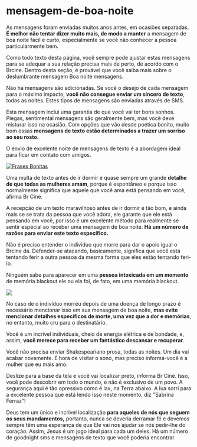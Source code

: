 # mensagem-de-boa-noite

As mensagens foram enviadas muitos anos antes, em ocasiões separadas. **É melhor não tentar dizer muito mais, de modo a manter** a mensagem de boa noite fácil e curto, especialmente se você não conhecer a pessoa particularmente bem.

Como todo texto desta página, você sempre pode ajustar estas mensagens para se adequar a sua relação precisa mais de perto, de acordo com o Brcine. Dentro desta seção, é provável que você saiba mais sobre o deslumbrante mensagem Boa noite mensagens.

Não há mensagens são adicionadas. Se você o desejo de cada mensagem para o máximo impacto, **você não consegue enviar um sincero de texto**, todas as noites. Estes tipos de mensagens são enviadas através de SMS.

Esta mensagem inclui uma garantia de que você vai ter bons sonhos. Piegas, sentimental mensagens são geralmente bem, mas você deve misturar isso na ocasião. Com opções que vão desde poética bonito, muito bom essas **mensagens de texto estão determinados a trazer um sorriso ao seu rosto.**

O envio de excelente noite de mensagens de texto é a abordagem ideal para ficar em contato com amigos.

[![Frases Bonitas](http://www.gifsemensagens.com.br/mensagens_de_boa_noite/boa_noite0118.gif)](http://brcine.com.br/mensagem-de-boa-noite/)

Uma multa de texto antes de ir dormir é quase sempre um grande **detalhe de que todas as mulheres amam**, porque é espontâneo e porque isso normalmente significa que aquele que você ama está pensando em você, afirma Br Cine.

A recepção de um texto maravilhoso antes de ir dormir é tão bom, e ainda mais se se trata da pessoa que você adora, ele garante que ele está pensando em você, por isso é um excelente método para realmente se sentir especial ao receber uma mensagem de boa noite. **Há um número de razões para enviar este texto específico.**

Não é preciso entender o indivíduo que morre para dar o apoio igual o Brcine dá. Defender-se atacando, basicamente, significa que você está tentando ferir a outra pessoa da mesma forma que eles estão tentando feri-lo.

Ninguém sabe para aparecer em uma **pessoa intoxicada em um momento** de memória blackout ele ou ela foi, de fato, em uma memória blackout.

![](https://i.ytimg.com/vi/osjUNyOA7U8/hqdefault.jpg)

No caso de o indivíduo morreu depois de uma doença de longo prazo é necessário mencionar isso em sua mensagem de boa noite, **mas evite mencionar detalhes específicos de morte, uma vez que a dor e memórias**, no entanto, muito cru para o destinatário.

Você é um incrível individuais, cheio de energia elétrica e de bondade, e, assim, **você merece para receber um fantástico descansar e recuperar**.

Você não precisa enviar Shakespeariano prosa, todas as noites. Um dia vai acabar novamente. É hora de visitar o sono, mas preciso informá-você é a mulher que eu mais amo.

Deslize para a base da tela e você vai localizar preto, informa Br Cine. Isso, você pode descobrir em todo o mundo, e não é exclusivo de um povo. A segurança aqui é tão opressivo como é lax, na Terra abaixo. A lua sorri para a excelente pessoa que está lendo isso neste momento, diz "Sabrina Ferraz"!

Deus tem um único e incrível localização **para aqueles de nós que seguem os seus mandamentos,** portanto, nunca se deveria derramar fé e devemos sempre têm uma esperança de que Ele vai nos ajudar se nós pedir-lhe do coração. Assim, Jesus é um jogo ideal para cada um deles. Há um número de goodnight sms e mensagens de texto que você poderia encontrar.
